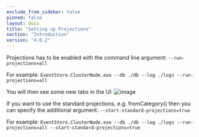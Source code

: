 ```yaml
---
exclude_from_sidebar: false
pinned: false
layout: docs
title: "Setting up Projections"
section: "Introduction"
version: "4.0.2"
---
```


Projections has to be enabled with the command line argument: ```--run-projections=all```

For example: ```EventStore.ClusterNode.exe --db ./db --log ./logs --run-projections=all```

You will then see some new tabs in the UI: 
![image](https://cloud.githubusercontent.com/assets/3100817/11022959/6d9a95ba-866c-11e5-9bfe-92b936411f6d.png)

If you want to use the standard projections, e.g. fromCategory() then you can specify the additional argument: ```--start-standard-projections=true```

For example: ```EventStore.ClusterNode.exe --db ./db --log ./logs --run-projections=all --start-standard-projections=true```




